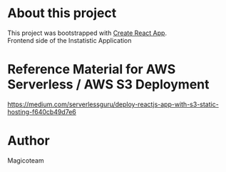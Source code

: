 # About this project

This project was bootstrapped with [Create React App](https://github.com/facebook/create-react-app).  
Frontend side of the Instatistic Application

# Reference Material for AWS Serverless / AWS S3 Deployment

https://medium.com/serverlessguru/deploy-reactjs-app-with-s3-static-hosting-f640cb49d7e6

# Author

Magicoteam
